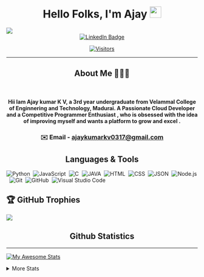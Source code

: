 
<h1 align="center">Hello Folks, I'm Ajay <img src="https://raw.githubusercontent.com/MartinHeinz/MartinHeinz/master/wave.gif" height = "30px" width="30px"></h1>

<img src="https://readme-typing-svg.herokuapp.com?color=%23FFFFFF&size=30&center=true&width=1000&lines=Student+%F0%9F%91%A8%F0%9F%8F%BB%E2%80%8D%F0%9F%8E%93;Frontend+Developer+%F0%9F%91%A8%F0%9F%8F%BB%E2%80%8D%F0%9F%92%BB">

<div id="badges" align="center">
  <a href="https://www.linkedin.com/in/ajay-kumar-k-v-b80187247/">
    <img src="https://img.shields.io/badge/LinkedIn-blue?logo=linkedin&logoColor=white&style=plastic" alt="LinkedIn Badge"/>
  </a>
  <a>

[![Visitors](https://api.visitorbadge.io/api/visitors?path=https%3A%2F%2Fgithub.com%2FAjaykumarkv17%2FAjaykumarkv17.git&labelColor=%2337d67a&countColor=%23ba68c8)](https://visitorbadge.io/status?path=https%3A%2F%2Fgithub.com%2FAjaykumarkv17%2FAjaykumarkv17.git)
  </a>
</div>



<hr>
<h2 align="center">About Me 👨🏻‍💻</h2>
<br/>
<h4 align="center">Hii  Iam Ajay kumar K V, a 3rd year undergraduate from Velammal College of Enginnering and Technology, Madurai.
A Passionate Cloud Developer and a Competitive Programmer Enthusiast  ,
who is obsessed with the idea of improving myself and wants a platform to grow and excel  .</h4>

  <h3 align="center"> ✉️ Email - <a href="mailto:ajaykumarkv0317@gmail.com">ajaykumarkv0317@gmail.com</a></h3>

<h2 align="center">Languages & Tools </h2>
  
![Python](https://img.shields.io/badge/-Python-05122A?style=flat&logo=python)&nbsp;
![JavaScript](https://img.shields.io/badge/-JavaScript-05122A?style=flat&logo=javascript)&nbsp;
![C](https://img.shields.io/badge/-C-05122A?style=flat&logo=C&logoColor=A8B9CC)&nbsp;
![JAVA](https://img.shields.io/badge/-JAVA-05122A?style=flat&logo=#1FBED6&logoColor=00599C)&nbsp;
![HTML](https://img.shields.io/badge/-HTML-05122A?style=flat&logo=HTML5)&nbsp;
![CSS](https://img.shields.io/badge/-CSS-05122A?style=flat&logo=CSS3&logoColor=1572B6)&nbsp;
![JSON](https://img.shields.io/badge/-JSON-05122A?style=flat&logo=json&logoColor=000000)&nbsp;
![Node.js](https://img.shields.io/badge/-Node.js-05122A?style=flat&logo=node.js&logoColor=339933)&nbsp;
![Git](https://img.shields.io/badge/-Git-05122A?style=flat&logo=git)&nbsp;
![GitHub](https://img.shields.io/badge/-GitHub-05122A?style=flat&logo=github)&nbsp;
![Visual Studio Code](https://img.shields.io/badge/-Visual%20Studio%20Code-05122A?style=flat&logo=visual-studio-code&logoColor=007ACC)&nbsp;

## 🏆 GitHub Trophies
![](https://github-profile-trophy.vercel.app/?username=Ajaykumarkv17&theme=radical&no-frame=false&no-bg=true&margin-w=4)
<h2 align="center">Github Statistics</h2>
<hr>


<a>
  
[![My Awesome Stats](https://awesome-github-stats.azurewebsites.net/user-stats/ajaykumarkv17?cardType=octocat&theme=react&preferLogin=true)](https://git.io/awesome-stats-card)
  
 </a>

<details>
  <summary>More Stats</summary>
  
  <img align="left" width="47%"  src="https://github-readme-stats.vercel.app/api/top-langs/?username=Ajaykumarkv17&hide=html&theme=dark&layout=compact&langs_count=8">

<img align="right" width="47%"  src="https://github-readme-streak-stats.herokuapp.com?user=Ajaykumarkv17&theme=dark">
  

</details>

